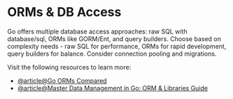 # ORMs & DB Access

Go offers multiple database access approaches: raw SQL with database/sql, ORMs like GORM/Ent, and query builders. Choose based on complexity needs - raw SQL for performance, ORMs for rapid development, query builders for balance. Consider connection pooling and migrations.

Visit the following resources to learn more:

- [@article@Go ORMs Compared](https://dev.to/encore/go-orms-compared-2c8g)
- [@article@Master Data Management in Go: ORM & Libraries Guide](https://medium.com/@romulo.gatto/master-data-management-in-go-orm-libraries-guide-cd30cd65cba0)